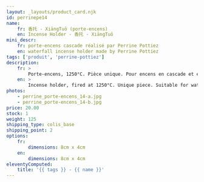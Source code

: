 ```yaml
---
layout: _layouts/product_card.njk
id: perrinepe14
name:
    fr: 香托 - XiāngTuō (porte-encens)
    en: Incense Holder - 香托 - XiāngTuō
mini_descr:
    fr: porte-encens cascade réalisé par Perrine Pottiez
    en: waterfall incense holder made by Perrine Pottiez
tags: ['produit', 'perrine-pottiez']
description: 
    fr: >
        Porte-encens, 1250°C. Pièce unique. Pour encens en cascade et encens normal.
    en: >
        Incense holder, fired at 1250°C. Unique piece. Suitable for waterfall incense and regular incense.
photos:
    - perrine_porte-encens_14-a.jpg
    - perrine_porte-encens_14-b.jpg
price: 20.00
stock: 1
weight: 125
shipping_type: colis_base
shipping_point: 2
options:
    fr:
        dimensions: 8cm x 4cm
    en:
        dimensions: 8cm x 4cm
eleventyComputed:
    title: '{{ tags }} - {{ name }}'
---
```

